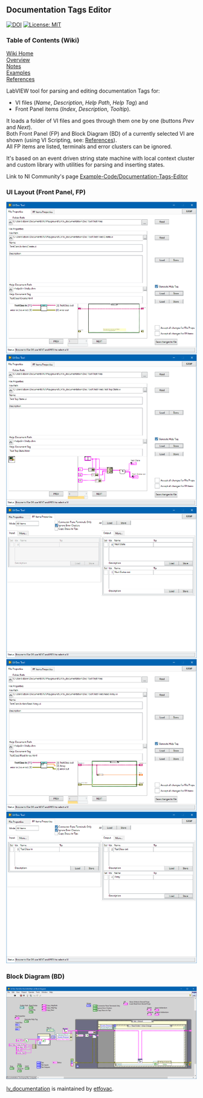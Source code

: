 ## Documentation Tags Editor
[![DOI](https://zenodo.org/badge/326461104.svg)](https://zenodo.org/badge/latestdoi/326461104)  [![License: MIT](https://img.shields.io/badge/License-MIT-blue.svg)](https://github.com/etfovac/lv_documentation/blob/master/LICENSE) 

### Table of Contents (Wiki)
[Wiki Home](https://github.com/etfovac/lv_documentation/wiki)  
[Overview](https://github.com/etfovac/lv_documentation/wiki/Overview)  
[Notes](https://github.com/etfovac/lv_documentation/wiki/Notes)  
[Examples](https://github.com/etfovac/lv_documentation/wiki/Examples)  
[References](https://github.com/etfovac/lv_documentation/wiki/References)  


LabVIEW tool for parsing and editing documentation Tags for: 
* VI files (*Name*, *Description*, *Help Path*, *Help Tag*) and 
* Front Panel items (*Index*, *Description*, *Tooltip*).

It loads a folder of VI files and goes through them one by one (buttons *Prev* and *Next*).  
Both Front Panel (FP) and Block Diagram (BD) of a currently selected VI are shown (using VI Scripting, see: [References](https://github.com/etfovac/lv_documentation/wiki/References)).  
All FP items are listed, terminals and error clusters can be ignored. 

It's based on an event driven string state machine with local context cluster and custom library with utilities for parsing and inserting states. 

Link to NI Community's page [Example-Code/Documentation-Tags-Editor](https://forums.ni.com/t5/Example-Code/Documentation-Tags-Editor/ta-p/4167894) 

### UI Layout (Front Panel, FP)  

<!-- <img src="./graphics/2021-07-28_180729.png" alt="Init"> --> 
<img src="./graphics/2021-07-28_180813.png" alt="First"> 
<img src="./graphics/2021-07-28_180839.png" alt="Test">
<!-- <img src="./graphics/2021-07-28_180901.png" alt="No terminals"> --> 
<img src="./graphics/2021-07-28_180916.png" alt="Show outputs">

<img src="./graphics/Ex_ReadArray_File.png" alt="Ex_ReadArray_File">  
<img src="./graphics/Ex_ReadArray_FP.png" alt="Ex_ReadArray_FP">

### Block Diagram (BD)

<img src="./graphics/2021-07-28_183712.png" alt="Show outputs">


[lv_documentation](https://github.com/etfovac/lv_documentation) is maintained by [etfovac](https://github.com/etfovac).
